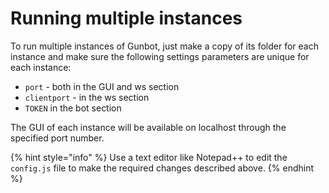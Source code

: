# Running multiple instances

To run multiple instances of Gunbot, just make a copy of its folder for each instance and make sure the following settings parameters are unique for each instance:

* `port` - both in the GUI and ws section
* `clientport` - in the ws section
* `TOKEN` in the bot section

The GUI of each instance will be available on localhost through the specified port number.

{% hint style="info" %}
Use a text editor like Notepad++ to edit the `config.js` file to make the required changes described above.
{% endhint %}

